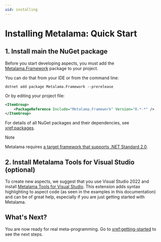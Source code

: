 ```yaml
---
uid: installing
---
```


# Installing Metalama: Quick Start

## 1. Install main the NuGet package

Before you start developing aspects, you must add the [Metalama.Framework](https://www.nuget.org/packages/Metalama.Framework) package to your project.

You can do that from your IDE or from the command line:

```
dotnet add package Metalama.Framework --prerelease
```

Or by editing your project file:

[comment]: # (TODO: Change the following to the latest stable version once 1.0 is released)

```xml
<ItemGroup>
    <PackageReference Include="Metalama.Framework" Version="0.*-*" />
</ItemGroup>    
```

For details of all NuGet packages and their dependencies, see <xref:packages>.

>[!NOTE]
>Metalama requires [a target framework that supports .NET Standard 2.0](xref:requirements#target-frameworks).

## 2. Install Metalama Tools for Visual Studio (optional)

To create new aspects, we suggest that you use Visual Studio 2022 and install [Metalama Tools for Visual Studio](https://marketplace.visualstudio.com/items?itemName=PostSharpTechnologies.metalama). This extension adds syntax highlighting to aspect code (as seen in the examples in this documentation) and can be of great help, especially if you are just getting started with Metalama.

## What's Next?

You are now ready for real meta-programming. Go to <xref:getting-started> to see the next steps.
